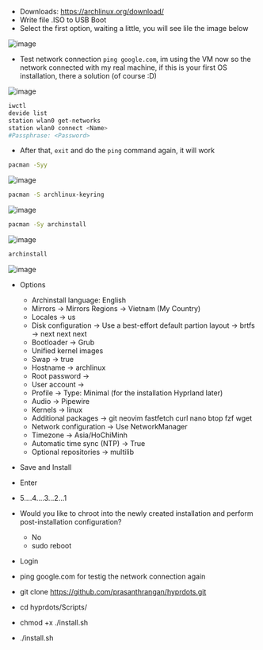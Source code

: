 - Downloads: https://archlinux.org/download/
- Write file .ISO to USB Boot
- Select the first option, waiting a little, you will see lile the image below

![image](https://github.com/lcaohoanq/i-use-arch-btw/assets/136492579/52c7e8a6-f767-4b82-b9fd-635a8311776a)

- Test network connection `ping google.com`, im using the VM now so the network connected with my real machine,
if this is your first OS installation, there a solution (of course :D)

![image](https://github.com/lcaohoanq/i-use-arch-btw/assets/136492579/7018e154-8ea5-41cb-8612-51d436cc742b)

```bash
iwctl
devide list
station wlan0 get-networks
station wlan0 connect <Name>
#Passphrase: <Password>
```
- After that, `exit` and do the `ping` command again, it will work

```bash
pacman -Syy
```
![image](https://github.com/lcaohoanq/i-use-arch-btw/assets/136492579/30636095-7a74-4cce-a7be-b3b846dc5f41)

```bash
pacman -S archlinux-keyring
```

![image](https://github.com/lcaohoanq/i-use-arch-btw/assets/136492579/b1941dda-4911-49af-9a8b-36eb98a86115)


```bash
pacman -Sy archinstall
```

![image](https://github.com/lcaohoanq/i-use-arch-btw/assets/136492579/7a9a1072-73b6-4d3b-a733-74ba4c884128)


```bash
archinstall
```

![image](https://github.com/lcaohoanq/i-use-arch-btw/assets/136492579/60cc5c80-7bb7-44c3-a869-c667ddb81de3)

- Options
  - Archinstall language: English
  - Mirrors -> Mirrors Regions -> Vietnam (My Country)
  - Locales -> us
  - Disk configuration -> Use a best-effort default partion layout -> brtfs -> next next next
  - Bootloader -> Grub
  - Unified kernel images
  - Swap -> true
  - Hostname -> archlinux
  - Root password -> 
  - User account -> 
  - Profile -> Type: Minimal (for the installation Hyprland later)
  - Audio -> Pipewire
  - Kernels -> linux
  - Additional packages -> git neovim fastfetch curl nano btop fzf wget  
  - Network configuration -> Use NetworkManager
  - Timezone -> Asia/HoChiMinh
  - Automatic time sync (NTP) -> True
  - Optional repositories -> multilib
- Save and Install
- Enter
- 5....4....3...2...1

- Would you like to chroot into the newly created installation and perform post-installation configuration?
  - No
  - sudo reboot
 
- Login
- ping google.com for testig the network connection again

- git clone https://github.com/prasanthrangan/hyprdots.git
- cd hyprdots/Scripts/
- chmod +x ./install.sh
- ./install.sh
